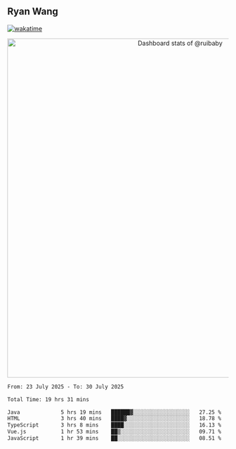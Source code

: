 ## Ryan Wang

[![wakatime](https://wakatime.com/badge/user/6f4ce45f-b03c-4eb3-b701-4b95e0885d94.svg)](https://wakatime.com/@6f4ce45f-b03c-4eb3-b701-4b95e0885d94)

<!-- Copy-paste in your Readme.md file -->

<a href="https://next.ossinsight.io/widgets/official/compose-user-dashboard-stats?user_id=21301288" target="_blank" style="display: block" align="center">
  <picture>
    <source media="(prefers-color-scheme: dark)" srcset="https://next.ossinsight.io/widgets/official/compose-user-dashboard-stats/thumbnail.png?user_id=21301288&image_size=auto&color_scheme=dark" width="771" height="auto">
    <img alt="Dashboard stats of @ruibaby" src="https://next.ossinsight.io/widgets/official/compose-user-dashboard-stats/thumbnail.png?user_id=21301288&image_size=auto&color_scheme=light" width="771" height="auto">
  </picture>
</a>

<!-- Made with [OSS Insight](https://ossinsight.io/) -->


<!--START_SECTION:waka-->

```txt
From: 23 July 2025 - To: 30 July 2025

Total Time: 19 hrs 31 mins

Java             5 hrs 19 mins   ██████▓░░░░░░░░░░░░░░░░░░   27.25 %
HTML             3 hrs 40 mins   ████▓░░░░░░░░░░░░░░░░░░░░   18.78 %
TypeScript       3 hrs 8 mins    ████░░░░░░░░░░░░░░░░░░░░░   16.13 %
Vue.js           1 hr 53 mins    ██▒░░░░░░░░░░░░░░░░░░░░░░   09.71 %
JavaScript       1 hr 39 mins    ██░░░░░░░░░░░░░░░░░░░░░░░   08.51 %
```

<!--END_SECTION:waka-->
